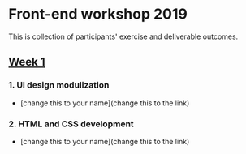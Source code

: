 # Front-end workshop 2019

This is collection of participants' exercise and deliverable outcomes.

## [Week 1](https://coding-bridge.github.io/workshop/#/itp-front-end/week-1/README)

### 1. UI design modulization

- [change this to your name](change this to the link)

### 2. HTML and CSS development

- [change this to your name](change this to the link)